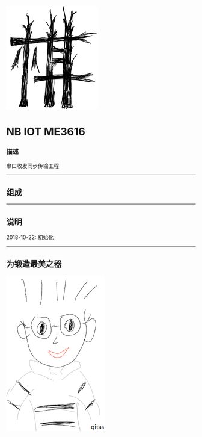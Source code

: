 ﻿[![sites](adv/Qi.png)](http://www.qitas.cn)

# NB IOT ME3616

### 描述

串口收发同步传输工程

---

## 组成



---
## 说明

2018-10-22: 初始化

---
## 为锻造最美之器
[![sites](adv/qitas.png)](http://www.qitas.cn)
